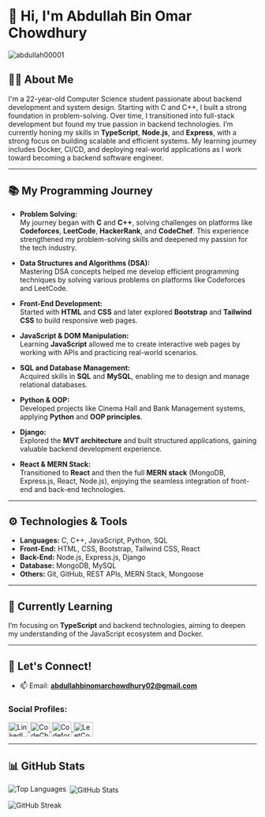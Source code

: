 # 👋 Hi, I'm Abdullah Bin Omar Chowdhury

<p align="left"> 
  <img src="https://komarev.com/ghpvc/?username=abdullah00001&label=Profile%20views&color=0e75b6&style=flat" alt="abdullah00001" /> 
</p>

## 👨‍💻 About Me
I'm a 22-year-old Computer Science student passionate about backend development and system design. Starting with C and C++, I built a strong foundation in problem-solving. Over time, I transitioned into full-stack development but found my true passion in backend technologies. I’m currently honing my skills in **TypeScript**, **Node.js**, and **Express**, with a strong focus on building scalable and efficient systems. My learning journey includes Docker, CI/CD, and deploying real-world applications as I work toward becoming a backend software engineer.

---

## 📚 My Programming Journey

- **Problem Solving:**  
  My journey began with **C** and **C++**, solving challenges on platforms like **Codeforces**, **LeetCode**, **HackerRank**, and **CodeChef**. This experience strengthened my problem-solving skills and deepened my passion for the tech industry.

- **Data Structures and Algorithms (DSA):**  
  Mastering DSA concepts helped me develop efficient programming techniques by solving various problems on platforms like Codeforces and LeetCode.

- **Front-End Development:**  
  Started with **HTML** and **CSS** and later explored **Bootstrap** and **Tailwind CSS** to build responsive web pages.

- **JavaScript & DOM Manipulation:**  
  Learning **JavaScript** allowed me to create interactive web pages by working with APIs and practicing real-world scenarios.

- **SQL and Database Management:**  
  Acquired skills in **SQL** and **MySQL**, enabling me to design and manage relational databases.

- **Python & OOP:**  
  Developed projects like Cinema Hall and Bank Management systems, applying **Python** and **OOP principles**.

- **Django:**  
  Explored the **MVT architecture** and built structured applications, gaining valuable backend development experience.

- **React & MERN Stack:**  
  Transitioned to **React** and then the full **MERN stack** (MongoDB, Express.js, React, Node.js), enjoying the seamless integration of front-end and back-end technologies.

---

## ⚙️ Technologies & Tools

- **Languages:** C, C++, JavaScript, Python, SQL  
- **Front-End:** HTML, CSS, Bootstrap, Tailwind CSS, React  
- **Back-End:** Node.js, Express.js, Django  
- **Database:** MongoDB, MySQL  
- **Others:** Git, GitHub, REST APIs, MERN Stack, Mongoose  

---

## 🌱 Currently Learning
I’m focusing on **TypeScript** and backend technologies, aiming to deepen my understanding of the JavaScript ecosystem and Docker.

---

## 💬 Let's Connect!
- 📫 Email: **abdullahbinomarchowdhury02@gmail.com**

### Social Profiles:
<p align="left">
  <a href="https://linkedin.com/in/dev-abdullah02" target="_blank">
    <img align="center" src="https://raw.githubusercontent.com/rahuldkjain/github-profile-readme-generator/master/src/images/icons/Social/linked-in-alt.svg" alt="LinkedIn" height="30" width="40" />
  </a>
  <a href="https://www.codechef.com/users/abdullahbinoma" target="_blank">
    <img align="center" src="https://cdn.jsdelivr.net/npm/simple-icons@3.1.0/icons/codechef.svg" alt="CodeChef" height="30" width="40" />
  </a>
  <a href="https://codeforces.com/profile/agentofcodesea" target="_blank">
    <img align="center" src="https://raw.githubusercontent.com/rahuldkjain/github-profile-readme-generator/master/src/images/icons/Social/codeforces.svg" alt="Codeforces" height="30" width="40" />
  </a>
  <a href="https://www.leetcode.com/abdullahbinomarchowdhury02" target="_blank">
    <img align="center" src="https://raw.githubusercontent.com/rahuldkjain/github-profile-readme-generator/master/src/images/icons/Social/leet-code.svg" alt="LeetCode" height="30" width="40" />
  </a>
</p>

---

## 📊 GitHub Stats
<p><img align="left" src="https://github-readme-stats.vercel.app/api/top-langs?username=abdullah00001&show_icons=true&locale=en&layout=compact" alt="Top Languages" /></p>
<p>&nbsp;<img align="center" src="https://github-readme-stats.vercel.app/api?username=abdullah00001&show_icons=true&locale=en" alt="GitHub Stats" /></p>
<p><img align="center" src="https://github-readme-streak-stats.herokuapp.com/?user=abdullah00001" alt="GitHub Streak" /></p>
